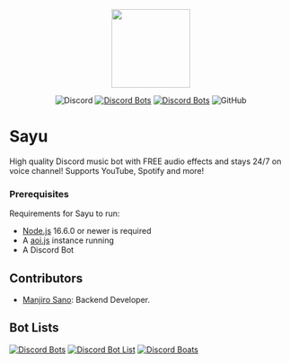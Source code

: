 <div align="center">
    <img src="https://github.com/Tetracyl/EarTensifier/blob/master/assets/eartensifier.png?raw=true" width="140px" height="140px" /><br>
</div>

<div align="center">

![Discord](https://img.shields.io/discord/872844020416675892?color=7289DA)
[![Discord Bots](https://top.gg/api/widget/status/872844020416675892.svg?noavatar=true)](https://top.gg/bot/872844020416675892)
[![Discord Bots](https://top.gg/api/widget/servers/872844020416675892.svg?noavatar=true)](https://top.gg/bot/872844020416675892)
![GitHub](https://img.shields.io/github/license/shahriaravi/Sayu)

</div>

<h1>Sayu</h1>

High quality Discord music bot with FREE audio effects and stays 24/7 on voice channel! Supports YouTube, Spotify and more!


### Prerequisites

Requirements for Sayu to run:
- [Node.js](https://nodejs.org/en/download/) 16.6.0 or newer is required
- A [aoi.js](https://www.aoi.js.org/) instance running
- A Discord Bot 
            

## Contributors
- [Manjiro Sano](https://github.com/): Backend Developer.

## Bot Lists
[![Discord Bots](https://top.gg/api/widget/872844020416675892.svg)](https://top.gg/bot/872844020416675892)
[![Discord Bot List](https://discordbotlist.com/api/bots/sayu/widget)](https://discordbotlist.com/bots/sayu)
[![Discord Boats](https://discord.boats/api/widget/872844020416675892)](https://discord.boats/bot/872844020416675892)
